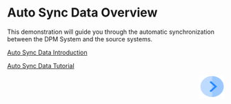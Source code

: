 # Auto Sync Data Overview

This demonstration will guide you through the automatic synchronization between the DPM System and the source systems.

[Auto Sync Data Introduction](/articles/demo_project/DPM_Demo_Project/03_Auto_Sync/02_Auto_Sync_Data_Introduction.md)

[Auto Sync Data Tutorial](/articles/demo_project/DPM_Demo_Project/03_Auto_Sync/03_01_Auto_Sync_Data_Tutorial.md)



[<img align="right" width="60" height="54" src="/articles/demo_project/DPM_Demo_Project/images/Next.png">](/articles/demo_project/DPM_Demo_Project/03_Auto_Sync/02_Auto_Sync_Data_Introduction.md)
